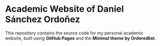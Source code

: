 # Academic Website of Daniel Sánchez Ordoñez

This repository contains the source code for my personal academic website,
built using **GitHub Pages** and the **Minimal theme by Orderedlist**.
